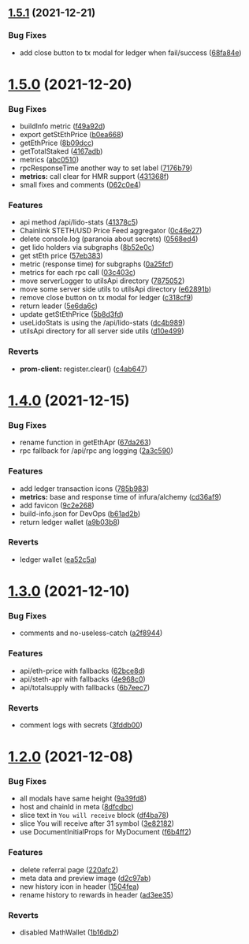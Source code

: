 ## [1.5.1](https://github.com/lidofinance/staking-widget-ts/compare/1.5.0...1.5.1) (2021-12-21)


### Bug Fixes

* add close button to tx modal for ledger when fail/success ([68fa84e](https://github.com/lidofinance/staking-widget-ts/commit/68fa84e041652898494c89aed650346894ca8461))



# [1.5.0](https://github.com/lidofinance/staking-widget-ts/compare/1.4.0...1.5.0) (2021-12-20)


### Bug Fixes

* buildInfo metric ([f49a92d](https://github.com/lidofinance/staking-widget-ts/commit/f49a92d9df37a4e43795ca83815521cc16919427))
* export getStEthPrice ([b0ea668](https://github.com/lidofinance/staking-widget-ts/commit/b0ea6680d722f42cdfa44037a460fbd39d2fb784))
* getEthPrice ([8b09dcc](https://github.com/lidofinance/staking-widget-ts/commit/8b09dcc11064406908461e523d1e558d475c7044))
* getTotalStaked ([4167adb](https://github.com/lidofinance/staking-widget-ts/commit/4167adb5b88b12b025974456d195779eb9080dd9))
* metrics ([abc0510](https://github.com/lidofinance/staking-widget-ts/commit/abc05109c0e66268fcf745cb4dda84fe574e3d2b))
* rpcResponseTime another way to set label ([7176b79](https://github.com/lidofinance/staking-widget-ts/commit/7176b794d7909cb6c07fe37c35b3d4de43c590da))
* **metrics:** call clear for HMR support ([431368f](https://github.com/lidofinance/staking-widget-ts/commit/431368f2bd5bd48efbd2517afc9b4072bce2960d))
* small fixes and comments ([062c0e4](https://github.com/lidofinance/staking-widget-ts/commit/062c0e4033aca8ffde48052d45cdfd355fa57c07))


### Features

* api method /api/lido-stats ([41378c5](https://github.com/lidofinance/staking-widget-ts/commit/41378c58a85067e343f1f2c34b4cd9b2ed348fc5))
* Chainlink STETH/USD Price Feed aggregator ([0c46e27](https://github.com/lidofinance/staking-widget-ts/commit/0c46e27ee7813de840b161948746f2add5511b0f))
* delete console.log (paranoia about secrets) ([0568ed4](https://github.com/lidofinance/staking-widget-ts/commit/0568ed49679d7322e3256ccc41098ca6204549f1))
* get lido holders via subgraphs ([8b52e0c](https://github.com/lidofinance/staking-widget-ts/commit/8b52e0c7944bd9a940c4a3db501c28a9a20f3ed2))
* get stEth price ([57eb383](https://github.com/lidofinance/staking-widget-ts/commit/57eb383a68b1de70040601f03d06062ff7f7ffa6))
* metric (response time) for subgraphs ([0a25fcf](https://github.com/lidofinance/staking-widget-ts/commit/0a25fcf448792e34f681eea7887b11834ff9fa86))
* metrics for each rpc call ([03c403c](https://github.com/lidofinance/staking-widget-ts/commit/03c403ce630a5b2ab820b74118aad72b5932da2b))
* move serverLogger to utilsApi directory ([7875052](https://github.com/lidofinance/staking-widget-ts/commit/7875052bb726c2041b3e7a327e3dfb59140e57d9))
* move some server side utils to utilsApi directory ([e62891b](https://github.com/lidofinance/staking-widget-ts/commit/e62891b6b794f20ad6cb042cae5950cf42b31137))
* remove close button on tx modal for ledger ([c318cf9](https://github.com/lidofinance/staking-widget-ts/commit/c318cf91a0883ee4b2f4e08fefbe02b042f4385d))
* return leader ([5e6da6c](https://github.com/lidofinance/staking-widget-ts/commit/5e6da6cec141c6c9ada165f23c09754a31fb28ec))
* update getStEthPrice ([5b8d3fd](https://github.com/lidofinance/staking-widget-ts/commit/5b8d3fd127f029d9cf8853cca421530932ece06d))
* useLidoStats is using the /api/lido-stats ([dc4b989](https://github.com/lidofinance/staking-widget-ts/commit/dc4b98921b66e913050278241fbf892f9b7850db))
* utilsApi directory for all server side utils ([d10e499](https://github.com/lidofinance/staking-widget-ts/commit/d10e4992863ef06001666465006a047463edea5d))


### Reverts

* **prom-client:** register.clear() ([c4ab647](https://github.com/lidofinance/staking-widget-ts/commit/c4ab647711a245fdf9429d682842feff606ab95d))



# [1.4.0](https://github.com/lidofinance/staking-widget-ts/compare/1.3.0...1.4.0) (2021-12-15)


### Bug Fixes

* rename function in getEthApr ([67da263](https://github.com/lidofinance/staking-widget-ts/commit/67da263fd51b12aca6206885a5c33fe84b5fa777))
* rpc fallback for /api/rpc ang logging ([2a3c590](https://github.com/lidofinance/staking-widget-ts/commit/2a3c59099c016282292d8661f62a0ba6769fabff))


### Features

* add ledger transaction icons ([785b983](https://github.com/lidofinance/staking-widget-ts/commit/785b983f7618f40583822084eb64b2fafda4650a))
* **metrics:** base and response time of infura/alchemy ([cd36af9](https://github.com/lidofinance/staking-widget-ts/commit/cd36af922179486b76394b21e39c8b211813fd26))
* add favicon ([9c2e268](https://github.com/lidofinance/staking-widget-ts/commit/9c2e2688d3bdd0ee130618b539f4ace34341bfdf))
* build-info.json for DevOps ([b61ad2b](https://github.com/lidofinance/staking-widget-ts/commit/b61ad2b17c138147dfadbb84a3b17309f2d204f4))
* return ledger wallet ([a9b03b8](https://github.com/lidofinance/staking-widget-ts/commit/a9b03b8f8795abd14de96fc024d1941bf377470f))


### Reverts

* ledger wallet ([ea52c5a](https://github.com/lidofinance/staking-widget-ts/commit/ea52c5ad41bbbda74e663092d22cadb00318f5d9))



# [1.3.0](https://github.com/lidofinance/staking-widget-ts/compare/1.2.0...1.3.0) (2021-12-10)


### Bug Fixes

* comments and no-useless-catch ([a2f8944](https://github.com/lidofinance/staking-widget-ts/commit/a2f89445a6a632825325b25862eacb5e9190024a))


### Features

* api/eth-price with fallbacks ([62bce8d](https://github.com/lidofinance/staking-widget-ts/commit/62bce8d1dacfff6c7cae88bdb052d7ea8afc95ff))
* api/steth-apr with fallbacks ([4e968c0](https://github.com/lidofinance/staking-widget-ts/commit/4e968c0d8fe90a6c4e9314780ebd1ed277b1526e))
* api/totalsupply with fallbacks ([6b7eec7](https://github.com/lidofinance/staking-widget-ts/commit/6b7eec722842ecbb2e783f400e9a7c1eb9741280))


### Reverts

* comment logs with secrets ([3fddb00](https://github.com/lidofinance/staking-widget-ts/commit/3fddb00a5e95e513cf5c7f59238bd6b894a4a0ff))



# [1.2.0](https://github.com/lidofinance/staking-widget-ts/compare/1.1.0...1.2.0) (2021-12-08)


### Bug Fixes

* all modals have same height ([9a39fd8](https://github.com/lidofinance/staking-widget-ts/commit/9a39fd87960cf1cca3c8fce9e434c2a7b07f3c9f))
* host and chainId in meta ([8dfcdbc](https://github.com/lidofinance/staking-widget-ts/commit/8dfcdbcf7df5c15c36d3fcc49c91ac1e5987c887))
* slice text in `You will receive` block ([df4ba78](https://github.com/lidofinance/staking-widget-ts/commit/df4ba782ffb9dfd8d75bea18185acb02482d638c))
* slice You will receive after 31 symbol ([3e82182](https://github.com/lidofinance/staking-widget-ts/commit/3e82182662d658cbe89154d9277ae7e347f72d64))
* use DocumentInitialProps for MyDocument ([f6b4ff2](https://github.com/lidofinance/staking-widget-ts/commit/f6b4ff21c5f3a324d043bca347e737c655a3f1ee))


### Features

* delete referral page ([220afc2](https://github.com/lidofinance/staking-widget-ts/commit/220afc2a25b85be414ebe7163a1c919377b5181e))
* meta data and preview image ([d2c97ab](https://github.com/lidofinance/staking-widget-ts/commit/d2c97abdeec3786bc098bb20ccf074f16680a4ac))
* new history icon in header ([1504fea](https://github.com/lidofinance/staking-widget-ts/commit/1504fea68a284a96ea94bdcba2bb39a5ed10cfb2))
* rename history to rewards in header ([ad3ee35](https://github.com/lidofinance/staking-widget-ts/commit/ad3ee3561b47978f08016cad69ee853a2a36b054))


### Reverts

* disabled MathWallet ([1b16db2](https://github.com/lidofinance/staking-widget-ts/commit/1b16db2d9e93aec5835c50e1be5343885134be1f))



